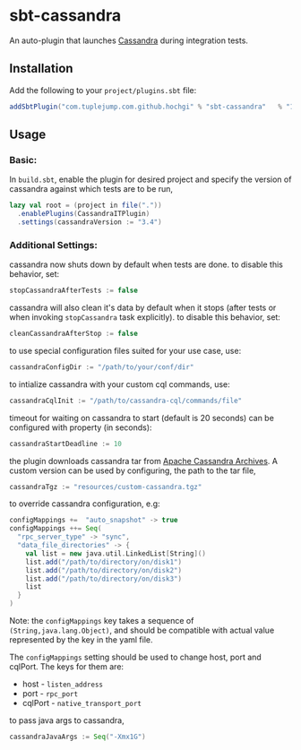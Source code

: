 sbt-cassandra
==============

An auto-plugin that launches [Cassandra](http://cassandra.apache.org) during integration tests.

## Installation ##
Add the following to your `project/plugins.sbt` file:

```scala
addSbtPlugin("com.tuplejump.com.github.hochgi" % "sbt-cassandra"   % "1.0.2")
```

## Usage ##
### Basic: ###
In `build.sbt`, enable the plugin for desired project and specify the version of cassandra against which tests are to be run, 

```scala
lazy val root = (project in file("."))
  .enablePlugins(CassandraITPlugin)
  .settings(cassandraVersion := "3.4")
```

### Additional Settings: ##

cassandra now shuts down by default when tests are done. to disable this behavior, set:
```scala
stopCassandraAfterTests := false
```
cassandra will also clean it's data by default when it stops (after tests or when invoking `stopCassandra` task explicitly). to disable this behavior, set:
```scala
cleanCassandraAfterStop := false
```
to use special configuration files suited for your use case, use:
```scala
cassandraConfigDir := "/path/to/your/conf/dir"
```
to intialize cassandra with your custom cql commands, use:
```scala
cassandraCqlInit := "/path/to/cassandra-cql/commands/file"
```
timeout for waiting on cassandra to start (default is 20 seconds) can be configured with property (in seconds):
```scala
cassandraStartDeadline := 10
```
the plugin downloads cassandra tar from [Apache Cassandra Archives](http://archive.apache.org/dist/cassandra/). A custom version can be used by configuring, the path to the tar file,
```scala
cassandraTgz := "resources/custom-cassandra.tgz"
```
to override cassandra configuration, e.g:
```scala
configMappings +=  "auto_snapshot" -> true
configMappings ++= Seq(
  "rpc_server_type" -> "sync",
  "data_file_directories" -> {
    val list = new java.util.LinkedList[String]()
    list.add("/path/to/directory/on/disk1")
    list.add("/path/to/directory/on/disk2")
    list.add("/path/to/directory/on/disk3")
    list
  }
)
```
Note: the `configMappings` key takes a sequence of `(String,java.lang.Object)`, and should be compatible with actual value represented by the key in the yaml file.

The `configMappings` setting should be used to change host, port and cqlPort. The keys for them are:

* host - `listen_address`
* port - `rpc_port`
* cqlPort - `native_transport_port`
        
to pass java args to cassandra,
```scala
cassandraJavaArgs := Seq("-Xmx1G")
```
        

